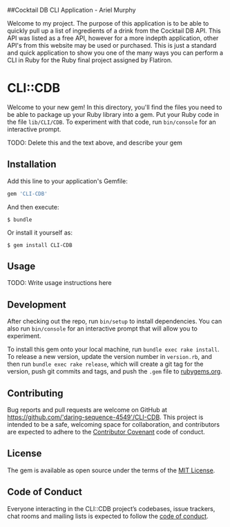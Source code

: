##Cocktail DB CLI Application - Ariel Murphy


Welcome to my project. The purpose of this application is to be able to quickly pull up a list of ingredients of a drink from the Cocktail DB API. This API was listed as a free API, however for a more indepth application, other API's from this website may be used or purchased. This is just a standard and quick application to show you one of the many ways you can perform a CLI in Ruby for the Ruby final project assigned by Flatiron.

# CLI::CDB

Welcome to your new gem! In this directory, you'll find the files you need to be able to package up your Ruby library into a gem. Put your Ruby code in the file `lib/CLI/CDB`. To experiment with that code, run `bin/console` for an interactive prompt.

TODO: Delete this and the text above, and describe your gem

## Installation

Add this line to your application's Gemfile:

```ruby
gem 'CLI-CDB'
```

And then execute:

    $ bundle

Or install it yourself as:

    $ gem install CLI-CDB

## Usage

TODO: Write usage instructions here

## Development

After checking out the repo, run `bin/setup` to install dependencies. You can also run `bin/console` for an interactive prompt that will allow you to experiment.

To install this gem onto your local machine, run `bundle exec rake install`. To release a new version, update the version number in `version.rb`, and then run `bundle exec rake release`, which will create a git tag for the version, push git commits and tags, and push the `.gem` file to [rubygems.org](https://rubygems.org).

## Contributing

Bug reports and pull requests are welcome on GitHub at https://github.com/'daring-sequence-4549'/CLI-CDB. This project is intended to be a safe, welcoming space for collaboration, and contributors are expected to adhere to the [Contributor Covenant](http://contributor-covenant.org) code of conduct.

## License

The gem is available as open source under the terms of the [MIT License](https://opensource.org/licenses/MIT).

## Code of Conduct

Everyone interacting in the CLI::CDB project’s codebases, issue trackers, chat rooms and mailing lists is expected to follow the [code of conduct](https://github.com/'daring-sequence-4549'/CLI-CDB/blob/master/CODE_OF_CONDUCT.md).
